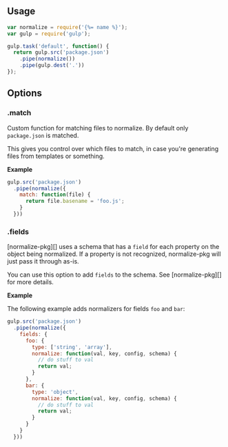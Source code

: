 ## Usage

```js
var normalize = require('{%= name %}');
var gulp = require('gulp');

gulp.task('default', function() {
  return gulp.src('package.json')
    .pipe(normalize())
    .pipe(gulp.dest('.'))
});
```

## Options

### .match

Custom function for matching files to normalize. By default only `package.json` is matched. 

This gives you control over which files to match, in case you're generating files from templates or something.

**Example**

```js
gulp.src('package.json')
  .pipe(normalize({
    match: function(file) {
      return file.basename = 'foo.js';
    }
  }))
```

### .fields

[normalize-pkg][] uses a schema that has a `field` for each property on the object being normalized. If a property is not recognized, normalize-pkg will just pass it through as-is. 

You can use this option to add `fields` to the schema. See [normalize-pkg][] for more details.

**Example**

The following example adds normalizers for fields `foo` and `bar`:

```js
gulp.src('package.json')
  .pipe(normalize({
    fields: {
      foo: {
        type: ['string', 'array'],
        normalize: function(val, key, config, schema) {
          // do stuff to val
          return val;
        }
      },
      bar: {
        type: 'object',
        normalize: function(val, key, config, schema) {
          // do stuff to val
          return val;
        }
      }
    }
  }))
```
